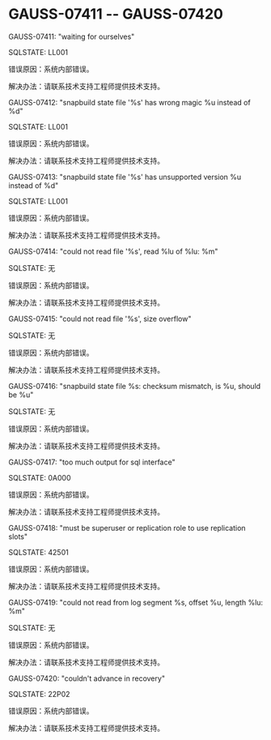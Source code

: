 # GAUSS-07411 -- GAUSS-07420

GAUSS-07411: "waiting for ourselves"

SQLSTATE: LL001

错误原因：系统内部错误。

解决办法：请联系技术支持工程师提供技术支持。

GAUSS-07412: "snapbuild state file '%s' has wrong magic %u instead of %d"

SQLSTATE: LL001

错误原因：系统内部错误。

解决办法：请联系技术支持工程师提供技术支持。

GAUSS-07413: "snapbuild state file '%s' has unsupported version %u instead of %d"

SQLSTATE: LL001

错误原因：系统内部错误。

解决办法：请联系技术支持工程师提供技术支持。

GAUSS-07414: "could not read file '%s', read %lu of %lu: %m"

SQLSTATE: 无

错误原因：系统内部错误。

解决办法：请联系技术支持工程师提供技术支持。

GAUSS-07415: "could not read file '%s', size overflow"

SQLSTATE: 无

错误原因：系统内部错误。

解决办法：请联系技术支持工程师提供技术支持。

GAUSS-07416: "snapbuild state file %s: checksum mismatch, is %u, should be %u"

SQLSTATE: 无

错误原因：系统内部错误。

解决办法：请联系技术支持工程师提供技术支持。

GAUSS-07417: "too much output for sql interface"

SQLSTATE: 0A000

错误原因：系统内部错误。

解决办法：请联系技术支持工程师提供技术支持。

GAUSS-07418: "must be superuser or replication role to use replication slots"

SQLSTATE: 42501

错误原因：系统内部错误。

解决办法：请联系技术支持工程师提供技术支持。

GAUSS-07419: "could not read from log segment %s, offset %u, length %lu: %m"

SQLSTATE: 无

错误原因：系统内部错误。

解决办法：请联系技术支持工程师提供技术支持。

GAUSS-07420: "couldn't advance in recovery"

SQLSTATE: 22P02

错误原因：系统内部错误。

解决办法：请联系技术支持工程师提供技术支持。

